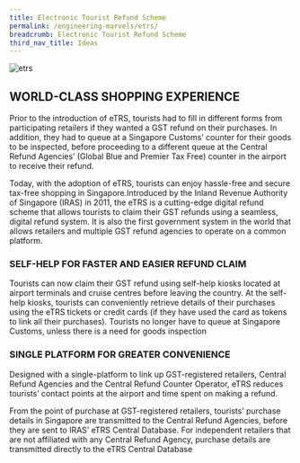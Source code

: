 ```yaml
---
title: Electronic Tourist Refund Scheme
permalink: /engineering-marvels/etrs/
breadcrumb: Electronic Tourist Refund Scheme
third_nav_title: Ideas
---
```




![etrs](/images/etrs.png)

## WORLD-CLASS SHOPPING EXPERIENCE
Prior to the introduction of eTRS, tourists had to fill in different forms from participating retailers if they wanted a GST refund on their purchases. In addition, they had to queue at a Singapore Customs’ counter for their goods to be inspected, before proceeding to a different queue at the Central Refund Agencies’ (Global Blue and Premier Tax Free) counter in the airport to receive their refund.

Today, with the adoption of eTRS, tourists can enjoy hassle-free and secure tax-free shopping in Singapore.Introduced by the Inland Revenue Authority of Singapore (IRAS) in 2011, the eTRS is a cutting-edge digital refund scheme that allows tourists to claim their GST refunds using a seamless, digital refund system. It is also the first government system in the world that allows retailers and multiple GST refund agencies to operate on a common platform.

### SELF-HELP FOR FASTER AND EASIER REFUND CLAIM
Tourists can now claim their GST refund using self-help kiosks located at airport terminals and cruise centres before leaving the country. At the self-help kiosks, tourists can conveniently retrieve details of their purchases using the eTRS tickets or credit cards (if they have used the card as tokens to link all their purchases). Tourists no longer have to queue at Singapore Customs, unless there is a need for goods inspection

### SINGLE PLATFORM FOR GREATER CONVENIENCE
Designed with a single-platform to link up GST-registered retailers, Central Refund Agencies and the Central Refund Counter Operator, eTRS reduces tourists’ contact points at the airport and time spent on making a refund.

From the point of purchase at GST-registered retailers, tourists’ purchase details in Singapore are transmitted to the Central Refund Agencies, before they are sent to IRAS’ eTRS Central Database. For independent retailers that are not affiliated with any Central Refund Agency, purchase details are transmitted directly to the eTRS Central Database

